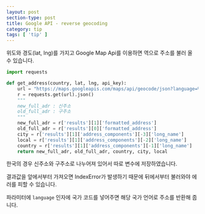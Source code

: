 ```yaml
---
layout: post
section-type: post
title: Google API - reverse geocoding
category: tip
tags: [ 'tip' ]
---
```


위도와 경도(lat, lng)를 가지고 Google Map Api를 이용하면 역으로 주소를 불러 올 수 있습니다.  

```python
import requests

def get_address(country, lat, lng, api_key):
    url = "https://maps.googleapis.com/maps/api/geocode/json?language=%s&latlng=%f,%f&key=%s" % (country, lat, lng, api_key)   
    r = requests.get(url).json()
    """
    new_full_adr : 신주소
    old_full_adr : 구주소
    """
    new_full_adr = r['results'][1]['formatted_address']
    old_full_adr = r['results'][0]['formatted_address']
    city = r['results'][1]['address_components'][-3]['long_name']
    local = r['results'][1]['address_components'][-2]['long_name']
    country = r['results'][1]['address_components'][-1]['long_name']
    return new_full_adr, old_full_adr, country, city, local
```

한국의 경우 신주소와 구주소로 나누어져 있어서 따로 변수에 저장하였습니다.

결과값을 앞에서부터 가져오면 IndexError가 발생하기 때문에 뒤에서부터 불러와야 에러를 피할 수 있습니다.

파라미터에  `language` 인자에 국가 코드를 넣어주면 해당 국가 언어로 주소를 반환해 줍니다.
